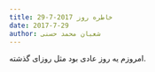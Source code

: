 ```yaml
---
title: خاطره روز 2017-7-29
date: 2017-7-29
author: شعبان محمد حسنی
---
```


امروزم یه روز عادی بود مثل روزای گذشته.